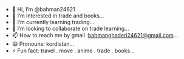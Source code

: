 - 👋 Hi, I’m @bahman24621
- 👀 I’m interested in trade and books...
- 🌱 I’m currently learning trading...
- 💞️ I’m looking to collaborate on trade learning...
- 📫 How to reach me by gmail :bahmanghaderi24621@gmail.com...
- 😄 Pronouns: kordistan...
- ⚡ Fun fact: travel . move . anime . trade . books...

<!---
bahman24621/bahman24621 is a ✨ special ✨ repository because its `README.md` (this file) appears on your GitHub profile.
You can click the Preview link to take a look at your changes.
--->
